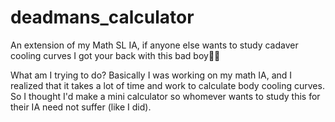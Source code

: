 # deadmans_calculator
An extension of my Math SL IA, if anyone else wants to study cadaver cooling curves I got your back with this bad boy💪💪

What am I trying to do? Basically I was working on my math IA, and I realized that it takes a lot of time and work to calculate body cooling curves.
So I thought I'd make a mini calculator so whomever wants to study this for their IA need not suffer (like I did).
